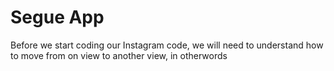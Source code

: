 # Segue App

Before we start coding our Instagram code, we will need to understand how to move from on view to another view, in otherwords 
